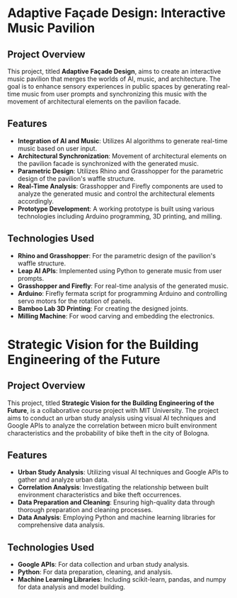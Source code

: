 # Adaptive Façade Design: Interactive Music Pavilion

## Project Overview

This project, titled **Adaptive Façade Design**, aims to create an interactive music pavilion that merges the worlds of AI, music, and architecture. The goal is to enhance sensory experiences in public spaces by generating real-time music from user prompts and synchronizing this music with the movement of architectural elements on the pavilion facade.

## Features

- **Integration of AI and Music**: Utilizes AI algorithms to generate real-time music based on user input.
- **Architectural Synchronization**: Movement of architectural elements on the pavilion facade is synchronized with the generated music.
- **Parametric Design**: Utilizes Rhino and Grasshopper for the parametric design of the pavilion's waffle structure.
- **Real-Time Analysis**: Grasshopper and Firefly components are used to analyze the generated music and control the architectural elements accordingly.
- **Prototype Development**: A working prototype is built using various technologies including Arduino programming, 3D printing, and milling.

## Technologies Used

- **Rhino and Grasshopper**: For the parametric design of the pavilion's waffle structure.
- **Leap AI APIs**: Implemented using Python to generate music from user prompts.
- **Grasshopper and Firefly**: For real-time analysis of the generated music.
- **Arduino**: Firefly fermata script for programming Arduino and controlling servo motors for the rotation of panels.
- **Bamboo Lab 3D Printing**: For creating the designed joints.
- **Milling Machine**: For wood carving and embedding the electronics.


# Strategic Vision for the Building Engineering of the Future

## Project Overview

This project, titled **Strategic Vision for the Building Engineering of the Future**, is a collaborative course project with MIT University. The project aims to conduct an urban study analysis using visual AI techniques and Google APIs to analyze the correlation between micro built environment characteristics and the probability of bike theft in the city of Bologna.

## Features

- **Urban Study Analysis**: Utilizing visual AI techniques and Google APIs to gather and analyze urban data.
- **Correlation Analysis**: Investigating the relationship between built environment characteristics and bike theft occurrences.
- **Data Preparation and Cleaning**: Ensuring high-quality data through thorough preparation and cleaning processes.
- **Data Analysis**: Employing Python and machine learning libraries for comprehensive data analysis.

## Technologies Used

- **Google APIs**: For data collection and urban study analysis.
- **Python**: For data preparation, cleaning, and analysis.
- **Machine Learning Libraries**: Including scikit-learn, pandas, and numpy for data analysis and model building.